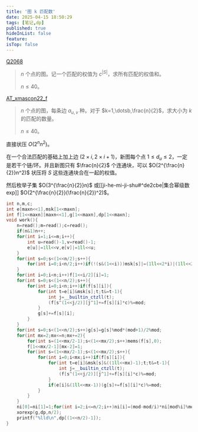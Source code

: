 ```yaml
---
title: '图 k 匹配数'
date: 2025-04-15 18:50:29
tags: [笔记,dp]
published: true
hideInList: false
feature: 
isTop: false
---
```

[Q2068](https://qoj.ac/problem/2068)

>$n$ 个点的图。记一个匹配的权值为 $c^{|S|}$，求所有匹配的权值和。
>
>$n\le 40$。

[AT_xmascon22_f](https://atcoder.jp/contests/xmascon22/tasks/xmascon22_f)

>$n$ 个点的图，每条边 $a_{u,v}$ 种。对于 $k=1,\dotsb,\frac{n}{2}$，求大小为 $k$ 的匹配的数量。
>
>$n\le 40$。

直接状压 $O(2^nn^2)$。

在一个合法匹配的基础上加上边 $(2\times i,2\times i+1)$，新图每个点 $1\le d_u\le 2$，一定是若干个链/环。并且新图只有 $\frac{n}{2}$ 个连通块，可以 $O(2^{\frac{n}{2}}n^2)$ 状压将 $S$ 这些连通块合在一起的权值。

然后枚举子集 $O(3^{\frac{n}{2}}n)$ 或[[ji-he-mi-ji-shu#^de2cbe|集合幂级数 exp]] $O(2^{\frac{n}{2}}(\frac{n}{2})^2)$。

```cpp
int n,m,c;
int e[maxn<<1],msk[1<<maxn];
int f[1<<maxn][maxn<<1],g[1<<maxn],dp[1<<maxn];
void work(){
	n=read();m=read();c=read();
	if(n&1)n++;
	for(int i=1;i<=m;i++){
		int u=read()-1,v=read()-1;
		e[u]|=1ll<<v,e[v]|=1ll<<u;
	}
	for(int s=0;s<(1<<n/2);s++){
		for(int i=0;i<n/2;i++)if(!(s&(1<<i)))msk[s]|=(1ll<<2*i)|(1ll<<2*i+1);
	}
	for(int i=0;i<n;i++)f[1<<i/2][i]=1;
	for(int s=0;s<(1<<n/2);s++){
		for(int i=0;i<n;i++)if(f[s][i]){
			for(int t=e[i]&msk[s];t;t&=t-1){
				int j=__builtin_ctzll(t);
				(f[s^(1<<j/2)][j^1]+=f[s][i]*c)%=mod;
			}
			g[s]+=f[s][i];
		}
	}
	for(int s=0;s<(1<<n/2);s++)g[s]=g[s]%mod*(mod+1)/2%mod;
	for(int mx=2;mx<=n;mx+=2){
		for(int s=(1<<mx/2-1);s<(1<<mx/2);s++)mems(f[s],0);
		f[1<<mx/2-1][mx-2]=1;
		for(int s=(1<<mx/2-1);s<(1<<mx/2);s++){
			for(int i=0;i<mx;i++)if(f[s][i]){
				for(int t=e[i]&msk[s]&((1ll<<mx)-1);t;t&=t-1){
					int j=__builtin_ctzll(t);
					(f[s^(1<<j/2)][j^1]+=f[s][i]*c)%=mod;
				}
				if(e[i]&(1ll<<mx-1))(g[s]+=f[s][i]*c)%=mod;
			}
		}
	}
	ni[0]=ni[1]=1;for(int i=2;i<=n/2;i++)ni[i]=(mod-mod/i)*ni[mod%i]%mod;
	xorexp(g,dp,n/2);
	printf("%lld\n",dp[(1<<n/2)-1]);
}
```

